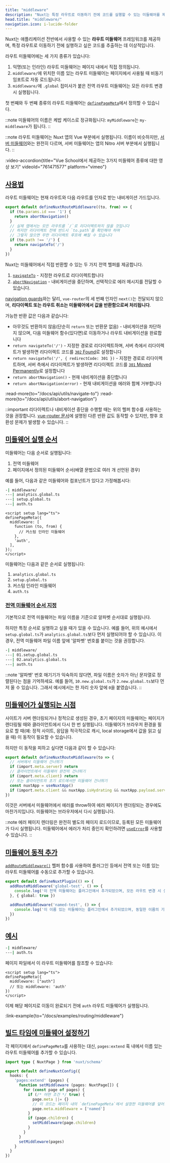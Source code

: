```yaml
---
title: "middleware"
description: "Nuxt는 특정 라우트로 이동하기 전에 코드를 실행할 수 있는 미들웨어를 제공합니다."
head.title: "middleware/"
navigation.icon: i-lucide-folder
---
```


Nuxt는 애플리케이션 전반에서 사용할 수 있는 **라우트 미들웨어** 프레임워크를 제공하며, 특정 라우트로 이동하기 전에 실행하고 싶은 코드를 추출하는 데 이상적입니다.

라우트 미들웨어에는 세 가지 종류가 있습니다:

1. 익명(또는 인라인) 라우트 미들웨어는 페이지 내에서 직접 정의됩니다.
2. `middleware/`에 위치한 이름 있는 라우트 미들웨어는 페이지에서 사용될 때 비동기 임포트로 자동 로드됩니다.
3. `middleware/`에 `.global` 접미사가 붙은 전역 라우트 미들웨어는 모든 라우트 변경 시 실행됩니다.

첫 번째와 두 번째 종류의 라우트 미들웨어는 [`definePageMeta`](/docs/api/utils/define-page-meta)에서 정의할 수 있습니다.

::note
미들웨어의 이름은 케밥 케이스로 정규화됩니다: `myMiddleware`는 `my-middleware`가 됩니다.
::

::note
라우트 미들웨어는 Nuxt 앱의 Vue 부분에서 실행됩니다. 이름이 비슷하지만, [서버 미들웨어](/docs/guide/directory-structure/server#server-middleware)와는 완전히 다르며, 서버 미들웨어는 앱의 Nitro 서버 부분에서 실행됩니다.
::

:video-accordion{title="Vue School에서 제공하는 3가지 미들웨어 종류에 대한 영상 보기" videoId="761471577" platform="vimeo"}

## [사용법](#usage)

라우트 미들웨어는 현재 라우트와 다음 라우트를 인자로 받는 내비게이션 가드입니다.

```ts twoslash [middleware/my-middleware.ts]
export default defineNuxtRouteMiddleware((to, from) => {
  if (to.params.id === '1') {
    return abortNavigation()
  }
  // 실제 앱에서는 모든 라우트를 `/`로 리다이렉트하지 않을 것입니다
  // 하지만 리다이렉트 전에 반드시 `to.path`를 확인해야 하며
  // 그렇지 않으면 무한 리다이렉트 루프에 빠질 수 있습니다
  if (to.path !== '/') {
    return navigateTo('/')
  }
})
```

Nuxt는 미들웨어에서 직접 반환할 수 있는 두 가지 전역 헬퍼를 제공합니다.

1. [`navigateTo`](/docs/api/utils/navigate-to) - 지정한 라우트로 리다이렉트합니다
2. [`abortNavigation`](/docs/api/utils/abort-navigation) - 내비게이션을 중단하며, 선택적으로 에러 메시지를 전달할 수 있습니다.

[navigation guards](https://router.vuejs.org/guide/advanced/navigation-guards.html#global-before-guards)와는 달리, `vue-router`의 세 번째 인자인 `next()`는 전달되지 않으며, **리다이렉트 또는 라우트 취소는 미들웨어에서 값을 반환함으로써 처리됩니다**.

가능한 반환 값은 다음과 같습니다:

* 아무것도 반환하지 않음(단순히 `return` 또는 반환문 없음) - 내비게이션을 차단하지 않으며, 다음 미들웨어 함수(있다면)로 이동하거나 라우트 내비게이션을 완료합니다
* `return navigateTo('/')` - 지정한 경로로 리다이렉트하며, 서버 측에서 리다이렉트가 발생하면 리다이렉트 코드를 [`302` Found](https://developer.mozilla.org/en-US/docs/Web/HTTP/Status/302)로 설정합니다
* `return navigateTo('/', { redirectCode: 301 })` - 지정한 경로로 리다이렉트하며, 서버 측에서 리다이렉트가 발생하면 리다이렉트 코드를 [`301` Moved Permanently](https://developer.mozilla.org/en-US/docs/Web/HTTP/Status/301)로 설정합니다
* `return abortNavigation()` - 현재 내비게이션을 중단합니다
* `return abortNavigation(error)` - 현재 내비게이션을 에러와 함께 거부합니다

:read-more{to="/docs/api/utils/navigate-to"}
:read-more{to="/docs/api/utils/abort-navigation"}

::important
리다이렉트나 내비게이션 중단을 수행할 때는 위의 헬퍼 함수를 사용하는 것을 권장합니다. [vue-router 문서](https://router.vuejs.org/guide/advanced/navigation-guards.html#global-before-guards)에 설명된 다른 반환 값도 동작할 수 있지만, 향후 호환성 문제가 발생할 수 있습니다.
::

## [미들웨어 실행 순서](#middleware-order)

미들웨어는 다음 순서로 실행됩니다:

1. 전역 미들웨어
2. 페이지에서 정의된 미들웨어 순서(배열 문법으로 여러 개 선언된 경우)

예를 들어, 다음과 같은 미들웨어와 컴포넌트가 있다고 가정해봅시다:

```bash [middleware/ directory]
-| middleware/
---| analytics.global.ts
---| setup.global.ts
---| auth.ts
```

```vue twoslash [pages/profile.vue]
<script setup lang="ts">
definePageMeta({
  middleware: [
    function (to, from) {
      // 커스텀 인라인 미들웨어
    },
    'auth',
  ],
});
</script>
```

미들웨어는 다음과 같은 순서로 실행됩니다:

1. `analytics.global.ts`
2. `setup.global.ts`
3. 커스텀 인라인 미들웨어
4. `auth.ts`

### [전역 미들웨어 순서 지정](#ordering-global-middleware)

기본적으로 전역 미들웨어는 파일 이름을 기준으로 알파벳 순서대로 실행됩니다.

하지만 특정 순서로 실행하고 싶을 때가 있을 수 있습니다. 예를 들어, 위의 예시에서 `setup.global.ts`가 `analytics.global.ts`보다 먼저 실행되어야 할 수 있습니다. 이 경우, 전역 미들웨어 파일 이름 앞에 '알파벳' 번호를 붙이는 것을 권장합니다.

```bash [Directory structure]
-| middleware/
---| 01.setup.global.ts
---| 02.analytics.global.ts
---| auth.ts
```

::note
'알파벳' 번호 매기기가 익숙하지 않다면, 파일 이름은 숫자가 아닌 문자열로 정렬된다는 점을 기억하세요. 예를 들어, `10.new.global.ts`가 `2.new.global.ts`보다 먼저 올 수 있습니다. 그래서 예시에서는 한 자리 숫자 앞에 `0`을 붙였습니다.
::

## [미들웨어가 실행되는 시점](#when-middleware-runs)

사이트가 서버 렌더링되거나 정적으로 생성된 경우, 초기 페이지의 미들웨어는 페이지가 렌더링될 때와 클라이언트에서 다시 한 번 실행됩니다. 미들웨어가 브라우저 환경을 필요로 할 때(예: 정적 사이트, 응답을 적극적으로 캐시, local storage에서 값을 읽고 싶을 때) 이 동작이 필요할 수 있습니다.

하지만 이 동작을 피하고 싶다면 다음과 같이 할 수 있습니다:

```ts twoslash [middleware/example.ts]
export default defineNuxtRouteMiddleware(to => {
  // 서버에서 미들웨어 건너뛰기
  if (import.meta.server) return
  // 클라이언트에서 미들웨어 완전히 건너뛰기
  if (import.meta.client) return
  // 또는 클라이언트의 초기 로드에서만 미들웨어 건너뛰기
  const nuxtApp = useNuxtApp()
  if (import.meta.client && nuxtApp.isHydrating && nuxtApp.payload.serverRendered) return
})
```

이것은 서버에서 미들웨어에서 에러를 throw하여 에러 페이지가 렌더링되는 경우에도 마찬가지입니다. 미들웨어는 브라우저에서 다시 실행됩니다.

::note
에러 페이지 렌더링은 완전히 별도의 페이지 로드이므로, 등록된 모든 미들웨어가 다시 실행됩니다. 미들웨어에서 에러가 처리 중인지 확인하려면 [`useError`](/docs/getting-started/error-handling#useerror)를 사용할 수 있습니다.
::

## [미들웨어 동적 추가](#adding-middleware-dynamically)

[`addRouteMiddleware()`](/docs/api/utils/add-route-middleware) 헬퍼 함수를 사용하여 플러그인 등에서 전역 또는 이름 있는 라우트 미들웨어를 수동으로 추가할 수 있습니다.

```ts twoslash
export default defineNuxtPlugin(() => {
  addRouteMiddleware('global-test', () => {
    console.log('이 전역 미들웨어는 플러그인에서 추가되었으며, 모든 라우트 변경 시 실행됩니다')
  }, { global: true })

  addRouteMiddleware('named-test', () => {
    console.log('이 이름 있는 미들웨어는 플러그인에서 추가되었으며, 동일한 이름의 기존 미들웨어를 덮어씁니다')
  })
})
```

## [예시](#example)

```bash [Directory Structure]
-| middleware/
---| auth.ts
```

페이지 파일에서 이 라우트 미들웨어를 참조할 수 있습니다:

```vue twoslash
<script setup lang="ts">
definePageMeta({
  middleware: ["auth"]
  // 또는 middleware: 'auth'
})
</script>
```

이제 해당 페이지로 이동이 완료되기 전에 `auth` 라우트 미들웨어가 실행됩니다.

:link-example{to="/docs/examples/routing/middleware"}

## [빌드 타임에 미들웨어 설정하기](#setting-middleware-at-build-time)

각 페이지에서 `definePageMeta`를 사용하는 대신, `pages:extend` 훅 내에서 이름 있는 라우트 미들웨어를 추가할 수 있습니다.

```ts twoslash [nuxt.config.ts]
import type { NuxtPage } from 'nuxt/schema'

export default defineNuxtConfig({
  hooks: {
    'pages:extend' (pages) {
      function setMiddleware (pages: NuxtPage[]) {
        for (const page of pages) {
          if (/* 어떤 조건 */ true) {
            page.meta ||= {}
            // 이 코드는 페이지 내의 `definePageMeta`에서 설정한 미들웨어를 덮어쓴다는 점에 유의하세요
            page.meta.middleware = ['named']
          }
          if (page.children) {
            setMiddleware(page.children)
          }
        }
      }
      setMiddleware(pages)
    }
  }
})
```
